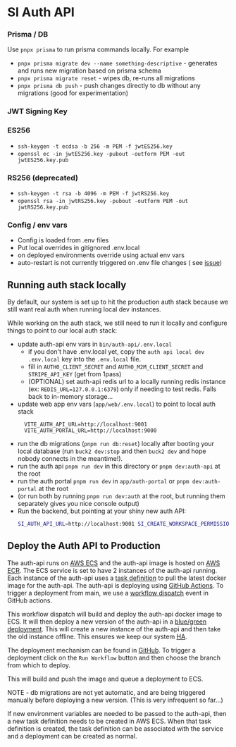 # SI Auth API

### Prisma / DB

Use `pnpx prisma` to run prisma commands locally. For example

- `pnpx prisma migrate dev --name something-descriptive` - generates and runs new migration based on prisma schema
- `pnpx prisma migrate reset` - wipes db, re-runs all migrations
- `pnpx prisma db push` - push changes directly to db without any migrations (good for experimentation)

### JWT Signing Key

### ES256 

- `ssh-keygen -t ecdsa -b 256 -m PEM -f jwtES256.key`
- `openssl ec -in jwtES256.key -pubout -outform PEM -out jwtES256.key.pub`

### RS256 (deprecated)

- `ssh-keygen -t rsa -b 4096 -m PEM -f jwtRS256.key`
- `openssl rsa -in jwtRS256.key -pubout -outform PEM -out jwtRS256.key.pub`

### Config / env vars

- Config is loaded from .env files
- Put local overrides in gitignored .env.local
- on deployed environments override using actual env vars
- auto-restart is not currently triggered on .env file changes (
  see [issue](https://github.com/nodejs/node/issues/45467))

## Running auth stack locally

By default, our system is set up to hit the production auth stack because we still want real auth when running local dev
instances.

While working on the auth stack, we still need to run it locally and configure things to point to our local auth stack:

- update auth-api env vars in `bin/auth-api/.env.local`
    - if you don't have .env.local yet, copy the `auth api local dev .env.local` key into the `.env.local` file.
    - fill in `AUTH0_CLIENT_SECRET` and `AUTH0_M2M_CLIENT_SECRET` and `STRIPE_API_KEY` (get from 1pass)
    - (OPTIONAL) set auth-api redis url to a locally running redis instance (ex: `REDIS_URL=127.0.0.1:6379`) only if
      needing to test redis. Falls back to in-memory storage...
- update web app env vars (`app/web/.env.local`) to point to local auth stack
  ```
    VITE_AUTH_API_URL=http://localhost:9001
    VITE_AUTH_PORTAL_URL=http://localhost:9000
  ```
- run the db migrations (`pnpm run db:reset`) locally after booting your local database (run `buck2 dev:stop` and then `buck2 dev` and hope nobody connects in the meantime!).
- run the auth api `pnpm run dev` in this directory or `pnpm dev:auth-api` at the root
- run the auth portal `pnpm run dev` in `app/auth-portal` or `pnpm dev:auth-portal` at the root
- (or run both by running `pnpm run dev:auth` at the root, but running them separately gives you nice console output)
- Run the backend, but pointing at your shiny new auth API:
  ```bash
  SI_AUTH_API_URL=http://localhost:9001 SI_CREATE_WORKSPACE_PERMISSIONS=open buck2 run dev
  ```

## Deploy the Auth API to Production

The auth-api runs on [AWS ECS](https://aws.amazon.com/ecs/) and the auth-api image is hosted
on [AWS ECR](https://aws.amazon.com/ecr/). The ECS service is set to have 2 instances of the auth-api running. Each
instance of the auth-api uses
a [task definition](https://docs.aws.amazon.com/AmazonECS/latest/developerguide/task_definitions.html) to pull the
latest docker image for the auth-api. The auth-api is deploying
using [GitHub Actions](https://github.com/features/actions). To trigger a deployment from main, we use
a [workflow dispatch](https://github.blog/changelog/2020-07-06-github-actions-manual-triggers-with-workflow_dispatch/)
event in GitHub actions.

This workflow dispatch will build and deploy the auth-api docker image to ECS. It will then deploy a new version of the
auth-api in a [blue/green deployment](https://martinfowler.com/bliki/BlueGreenDeployment.html). This will create a new
instance of the auth-api and then take the old instance offline. This ensures we keep our
system [HA](https://www.digitalocean.com/community/tutorials/what-is-high-availability).

The deployment mechanism can be found
in [GitHub](https://github.com/systeminit/si/actions/workflows/deploy-auth-api.yml). To trigger a deployment click on
the `Run Workflow` button and then choose the branch from which to deploy.

This will build and push the image and queue a deployment to ECS.

NOTE - db migrations are not yet automatic, and are being triggered manually before deploying a new version. (This is
very infrequent so far...)

If new environment variables are needed to be passed to the auth-api, then a new task definition needs to be created in
AWS ECS. When that task definition is created, the task definition can be associated with the service and a deployment
can be created as normal.

